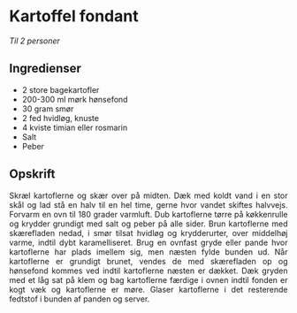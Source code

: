 # Kartoffel fondant
*Til 2 personer*
 

 
## Ingredienser

- 2 store bagekartofler
- 200-300 ml mørk hønsefond
- 30 gram smør
- 2 fed hvidløg, knuste
- 4 kviste timian eller rosmarin
- Salt
- Peber


## Opskrift
<div align="justify">
Skræl kartoflerne og skær over på midten. Dæk med koldt vand i en stor skål og lad stå en halv til en hel time, gerne hvor vandet skiftes halvvejs. Forvarm en ovn til 180 grader varmluft. Dub kartoflerne tørre på køkkenrulle og krydder grundigt med salt og peber på alle sider. Brun kartoflerne med skærefladen nedad, i smør tilsat hvidløg og krydderurter, over middelhøj varme, indtil dybt karamelliseret. Brug en ovnfast gryde eller pande hvor kartoflerne har plads imellem sig, men næsten fylde bunden ud. Når kartoflerne er grundigt brunet, vendes de med skærefladen op og hønsefond kommes ved indtil kartoflerne næsten er dækket. Dæk gryden med et låg sat på klem og bag kartoflerne færdige i ovnen indtil fonden er kogt væk og kartoflerne er møre. Glaser kartoflerne i det resterende fedtstof i bunden af panden og server.
</div>
